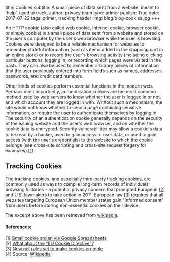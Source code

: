 title: Cookies
subtitle: A small piece of data sent from a website, meant to 'help', used to track.
author: privacy team
type: primer
publish: True
date: 2017-07-22
tags: primer, tracking
header_img: blog/blog-cookies.jpg
+++

An HTTP cookie (also called web cookie, Internet cookie, browser cookie, or simply cookie) is a small piece of data sent from a website and stored on the user's computer by the user's web browser while the user is browsing. Cookies were designed to be a reliable mechanism for websites to remember stateful information (such as items added in the shopping cart in an online store) or to record the user's browsing activity (including clicking particular buttons, logging in, or recording which pages were visited in the past). They can also be used to remember arbitrary pieces of information that the user previously entered into form fields such as names, addresses, passwords, and credit card numbers.

Other kinds of cookies perform essential functions in the modern web. Perhaps most importantly, authentication cookies are the most common method used by web servers to know whether the user is logged in or not, and which account they are logged in with. Without such a mechanism, the site would not know whether to send a page containing sensitive information, or require the user to authenticate themselves by logging in. The security of an authentication cookie generally depends on the security of the issuing website and the user's web browser, and on whether the cookie data is encrypted. Security vulnerabilities may allow a cookie's data to be read by a hacker, used to gain access to user data, or used to gain access (with the user's credentials) to the website to which the cookie belongs (see cross-site scripting and cross-site request forgery for examples).[[1](http://news.cnet.com/8301-10789_3-9918582-57.html)]

## Tracking Cookies
The tracking cookies, and especially third-party tracking cookies, are commonly used as ways to compile long-term records of individuals' browsing histories – a potential privacy concern that prompted European [[2](http://webcookies.org/faq/#Directive)] and U.S. lawmakers to take action in 2011. European law [[3](http://www.bbc.co.uk/news/technology-12668552)] requires that all websites targeting European Union member states gain "informed consent" from users before storing non-essential cookies on their device.

The excerpt above has been retrieved from [wikipedia](https://en.wikipedia.org/wiki/HTTP_cookie).


#### References:

[1] [Gmail cookie stolen via Google Spreadsheets](http://news.cnet.com/8301-10789_3-9918582-57.html) <br>
[2] [What about the "EU Cookie Directive"?](http://webcookies.org/faq/#Directive) <br>
[3] [New net rules set to make cookies crumble](http://www.bbc.co.uk/news/technology-12668552)  <br>
[4] Source: [Wikipedia](https://en.wikipedia.org/wiki/HTTP_cookie)
